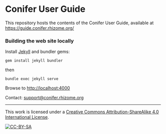 # Conifer User Guide

This repository hosts the contents of the Conifer User Guide, available at <https://guide.conifer.rhizome.org/>

### Building the web site locally

Install [Jekyll](https://jekyllrb.com/) and bundler gems:
```
gem install jekyll bundler
```
then

```
bundle exec jekyll serve
```

Browse to [http://localhost:4000](http://localhost:4000)

Contact: [support@conifer.rhizome.org](mailto:support@conifer.rhizome.org)


---

This work is licensed under a [Creative Commons Attribution-ShareAlike 4.0 International License](http://creativecommons.org/licenses/by-sa/4.0/).

[![CC-BY-SA](https://licensebuttons.net/l/by-sa/4.0/88x31.png)](http://creativecommons.org/licenses/by-sa/4.0/)
